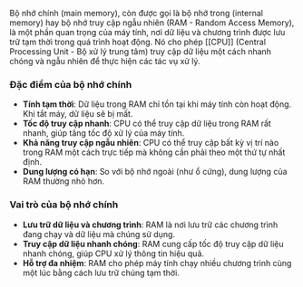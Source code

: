 Bộ nhớ chính (main memory), còn được gọi là bộ nhớ trong (internal memory) hay bộ nhớ truy cập ngẫu nhiên (RAM - Random Access Memory), là một phần quan trọng của máy tính, nơi dữ liệu và chương trình được lưu trữ tạm thời trong quá trình hoạt động. Nó cho phép [[CPU]] (Central Processing Unit - Bộ xử lý trung tâm) truy cập dữ liệu một cách nhanh chóng và ngẫu nhiên để thực hiện các tác vụ xử lý.

### Đặc điểm của bộ nhớ chính

- **Tính tạm thời**: Dữ liệu trong RAM chỉ tồn tại khi máy tính còn hoạt động. Khi tắt máy, dữ liệu sẽ bị mất.
- **Tốc độ truy cập nhanh**: CPU có thể truy cập dữ liệu trong RAM rất nhanh, giúp tăng tốc độ xử lý của máy tính.
- **Khả năng truy cập ngẫu nhiên**: CPU có thể truy cập bất kỳ vị trí nào trong RAM một cách trực tiếp mà không cần phải theo một thứ tự nhất định.
- **Dung lượng có hạn**: So với bộ nhớ ngoài (như ổ cứng), dung lượng của RAM thường nhỏ hơn.

### Vai trò của bộ nhớ chính

- **Lưu trữ dữ liệu và chương trình**: RAM là nơi lưu trữ các chương trình đang chạy và dữ liệu mà chúng sử dụng.
- **Truy cập dữ liệu nhanh chóng**: RAM cung cấp tốc độ truy cập dữ liệu nhanh chóng, giúp CPU xử lý thông tin hiệu quả.
- **Hỗ trợ đa nhiệm**: RAM cho phép máy tính chạy nhiều chương trình cùng một lúc bằng cách lưu trữ chúng tạm thời.